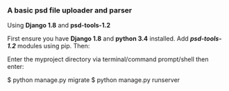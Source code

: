 <h3>A basic psd file uploader and parser</h3> 

Using **Django 1.8** and **psd-tools-1.2**


First ensure you have **Django 1.8** and **python 3.4** installed. Add **_psd-tools-1.2_** modules using pip. Then:

Enter the myproject directory via terminal/command prompt/shell then enter:

$ python manage.py migrate
$ python manage.py runserver

